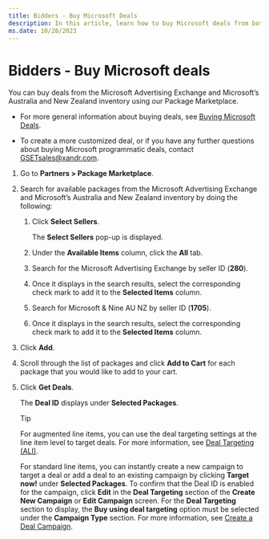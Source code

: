 ```yaml
---
title: Bidders - Buy Microsoft Deals
description: In this article, learn how to buy Microsoft deals from both the Microsoft Advertising Exchange and Microsoft's Australia and New Zealand inventory.
ms.date: 10/28/2023
---
```


# Bidders - Buy Microsoft deals

You can buy deals from the Microsoft Advertising Exchange and Microsoft’s Australia and New Zealand inventory using our Package Marketplace.

- For more general information about buying deals, see [Buying Microsoft Deals](buying-microsoft-deals.md).
<!-- For more information about buying deals from seller packages, see [Get Deals from Seller Packages](../invest/get-deals-from-seller-packages.md).-->
- To create a more customized deal, or if you have any further questions about buying Microsoft programmatic deals, contact GSETsales@xandr.com.

1. Go to **Partners &gt; Package Marketplace**.
1. Search for available packages from the Microsoft Advertising Exchange and Microsoft’s Australia and New Zealand inventory by doing the following:
    1. Click **Select Sellers**.

        The **Select Sellers** pop-up is displayed.

    1. Under the **Available Items** column, click the **All** tab.
    1. Search for the Microsoft Advertising Exchange by seller ID (**280**).
    1. Once it displays in the search results, select the corresponding check mark to add it to the **Selected Items** column.
    1. Search for Microsoft & Nine AU NZ by seller ID (**1705**).
    1. Once it displays in the search results, select the corresponding check mark to add it to the **Selected Items** column.
1. Click **Add**.
1. Scroll through the list of packages and click **Add to Cart** for each package that you would like to add to your cart.
1. Click **Get Deals**.

    The **Deal ID** displays under **Selected Packages**.

    > [!TIP]
    > For augmented line items, you can use the deal targeting settings at the line item level to target deals. For more information, see [Deal Targeting (ALI)](../monetize/deal-targeting-ali.md).
    >
    > For standard line items, you can instantly create a new campaign to target a deal or add a deal to an existing campaign by clicking
    > **Target now!** under **Selected Packages**. To confirm that the Deal ID is enabled for the campaign, click **Edit** in the **Deal Targeting** section of the **Create New Campaign** or **Edit Campaign** screen. For the **Deal Targeting** section to display, the **Buy using deal targeting** option must be selected under the **Campaign Type** section. For more information, see [Create a Deal Campaign](../monetize/create-a-deal-campaign.md).
